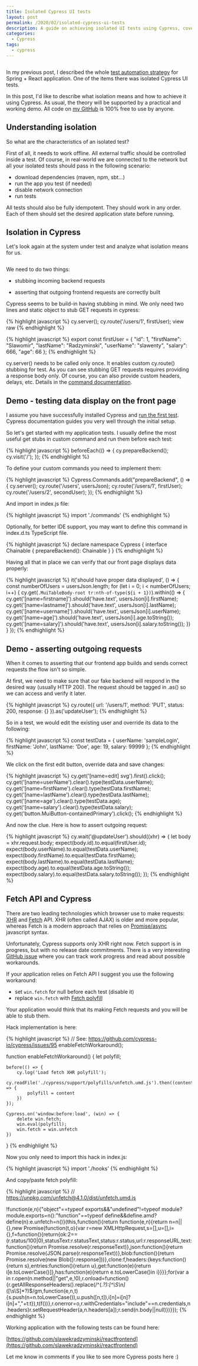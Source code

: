 ```yaml
---
title: Isolated Cypress UI tests
layout: post
permalink: /2020/02/isolated-cypress-ui-tests
description: A guide on achieving isolated UI tests using Cypress, covering stubbing backend requests, asserting frontend requests, and providing a practical demo with a workaround for Fetch API limitations.
categories:
  - Cypress
tags:
  - cypress 
---
```


<img src="/images/blog/Screenshot%2B2020-02-08%2Bat%2B14.09.16.png" loading="lazy" alt="">

In my previous post, I described the
whole [test automation strategy](https://www.awesome-testing.com/2020/01/practical-test-strategy-for-spring.html) for
Spring + React application. One of the items there was isolated Cypress UI tests.

In this post, I'd like to describe what isolation means and how to achieve it using Cypress. As usual, the theory will
be supported by a practical and working demo. All code on [my GitHub](https://github.com/slawekradzyminski) is 100% free
to use by anyone.

## Understanding isolation

So what are the characteristics of an isolated test?

First of all, it needs to work offline. All external traffic should be controlled inside a test. Of course, in
real-world we are connected to the network but all your isolated tests should pass in the following scenario:

* download dependencies (maven, npm, sbt...)
* run the app you test (if needed)
* disable network connection
* run tests

All tests should also be fully idempotent. They should work in any order. Each of them should set the desired
application state before running.

## Isolation in Cypress

Let's look again at the system under test and analyze what isolation means for us.

<img src="/images/blog/Screenshot%2B2020-01-18%2Bat%2B12.41.12.png" loading="lazy" alt="">

We need to do two things:

- stubbing incoming backend requests

- asserting that outgoing frontend requests are correctly built

Cypress seems to be build-in having stubbing in mind. We only need two lines and static object to stub GET requests in
cypress:

{% highlight javascript %}
cy.server();
cy.route('/users/1', firstUser);
view raw
{% endhighlight %}

{% highlight javascript %}
export const firstUser = {
    "id": 1,
    "firstName": "Slawomir",
    "lastName": "Radzyminski",
    "userName": "slawenty",
    "salary": 666,
    "age": 66
};
{% endhighlight %}

cy.server() needs to be called only once. It enables custom cy.route() stubbing for test. As you can see stubbing GET
requests requires providing a response body only. Of course, you can also provide custom headers, delays, etc. Details
in the [command documentation](https://docs.cypress.io/api/commands/route.html#Options).

## Demo - testing data display on the front page

I assume you have successfully installed Cypress
and [run the first test](https://docs.cypress.io/guides/getting-started/writing-your-first-test.html#Add-a-test-file).
Cypress documentation guides you very well through the initial setup.

So let's get started with my application tests. I usually define the most useful get stubs in custom command and run
them before each test:

{% highlight javascript %}
    beforeEach(() => {
        cy.prepareBackend();
        cy.visit('/');
    });
{% endhighlight %}

To define your custom commands you need to implement them:

{% highlight javascript %}
Cypress.Commands.add("prepareBackend", () => {
    cy.server();
    cy.route('/users', usersJson);
    cy.route('/users/1', firstUser);
    cy.route('/users/2', secondUser);
});
{% endhighlight %}

And import in index.js file:

{% highlight javascript %}
import './commands'
{% endhighlight %}

Optionally, for better IDE support, you may want to define this command in index.d.ts TypeScript file.

{% highlight javascript %}
declare namespace Cypress {
    interface Chainable {
        prepareBackend(): Chainable
    }
}
{% endhighlight %}

Having all that in place we can verify that our front page displays data properly:

{% highlight javascript %}
    it('should have proper data displayed', () => {
        const numberOfUsers = usersJson.length;
        for (let i = 0; i < numberOfUsers; i++) {
            cy.get(`.MuiTableBody-root tr:nth-of-type(${i + 1})`).within(() => {
                cy.get('[name=firstname]').should('have.text', usersJson[i].firstName);
                cy.get('[name=lastname]').should('have.text', usersJson[i].lastName);
                cy.get('[name=username]').should('have.text', usersJson[i].userName);
                cy.get('[name=age]').should('have.text', usersJson[i].age.toString());
                cy.get('[name=salary]').should('have.text', usersJson[i].salary.toString());
            })
        }
    });
{% endhighlight %}

## Demo - asserting outgoing requests

When it comes to asserting that our frontend app builds and sends correct requests the flow isn't so simple.

At first, we need to make sure that our fake backend will respond in the desired way (usually HTTP 200). The request
should be tagged in .as() so we can access and verify it later.

{% highlight javascript %}
        cy.route({
            url: '/users/1',
            method: 'PUT',
            status: 200,
            response: {}
        }).as('updateUser');
{% endhighlight %}

So in a test, we would edit the existing user and override its data to the following:

{% highlight javascript %}
    const testData = {
        userName: 'sampleLogin',
        firstName: 'John',
        lastName: 'Doe',
        age: 19,
        salary: 99999
    };
{% endhighlight %}

We click on the first edit button, override data and save changes:

{% highlight javascript %}
cy.get('[name=edit] svg').first().click();
cy.get('[name=userName').clear().type(testData.userName);
cy.get('[name=firstName').clear().type(testData.firstName);
cy.get('[name=lastName').clear().type(testData.lastName);
cy.get('[name=age').clear().type(testData.age);
cy.get('[name=salary').clear().type(testData.salary);
cy.get('button.MuiButton-containedPrimary').click();
{% endhighlight %}

And now the clue. Here is how to assert outgoing request:

{% highlight javascript %}
        cy.wait('@updateUser').should((xhr) => {
            let body = xhr.request.body;
            expect(body.id).to.equal(firstUser.id);
            expect(body.userName).to.equal(testData.userName);
            expect(body.firstName).to.equal(testData.firstName);
            expect(body.lastName).to.equal(testData.lastName);
            expect(body.age).to.equal(testData.age.toString());
            expect(body.salary).to.equal(testData.salary.toString());
        });
{% endhighlight %}

## Fetch API and Cypress

There are two leading technologies which browser use to make
requests: [XHR](https://developer.mozilla.org/en-US/docs/Web/API/XMLHttpRequest)
and [Fetch](https://developer.mozilla.org/en-US/docs/Web/API/Fetch_API) API. XHR (often called AJAX) is older and more
popular, whereas Fetch is a modern approach that relies on [Promise/async](https://javascript.info/async) javascript
syntax.

Unfortunately, Cypress supports only XHR right now. Fetch support is in progress, but with no release date commitments.
There is a very interesting [GitHub issue](https://github.com/cypress-io/cypress/issues/95) where you can track work
progress and read about possible workarounds.

If your application relies on Fetch API I suggest you use the following workaround:

* set `win.fetch` for null before each test (disable it)
* replace `win.fetch` with [Fetch polyfill](https://github.com/github/fetch)

Your application would think that its making Fetch requests and you will be able to stub them.

Hack implementation is here:

{% highlight javascript %}
//  See: https://github.com/cypress-io/cypress/issues/95
enableFetchWorkaround();

function enableFetchWorkaround() {
    let polyfill;

    before(() => {
        cy.log('Load fetch XHR polyfill');
        cy.readFile('./cypress/support/polyfills/unfetch.umd.js').then((content) => {
            polyfill = content
        })
    });

    Cypress.on('window:before:load', (win) => {
        delete win.fetch;
        win.eval(polyfill);
        win.fetch = win.unfetch
    })
}
{% endhighlight %}

Now you only need to import this hack in index.js:

{% highlight javascript %}
import './hooks'
{% endhighlight %}

And copy/paste fetch polyfill:

{% highlight javascript %}
// https://unpkg.com/unfetch@4.1.0/dist/unfetch.umd.js

!function(e,n){"object"==typeof exports&&"undefined"!=typeof module?module.exports=n():"function"==typeof define&&define.amd?define(n):e.unfetch=n()}(this,function(){return function(e,n){return n=n||{},new Promise(function(t,o){var r=new XMLHttpRequest,s=[],u=[],i={},f=function(){return{ok:2==(r.status/100|0),statusText:r.statusText,status:r.status,url:r.responseURL,text:function(){return Promise.resolve(r.responseText)},json:function(){return Promise.resolve(JSON.parse(r.responseText))},blob:function(){return Promise.resolve(new Blob([r.response]))},clone:f,headers:{keys:function(){return s},entries:function(){return u},get:function(e){return i[e.toLowerCase()]},has:function(e){return e.toLowerCase()in i}}}};for(var a in r.open(n.method||"get",e,!0),r.onload=function(){r.getAllResponseHeaders().replace(/^(.*?):[^\S\n]*([\s\S]*?)$/gm,function(e,n,t){s.push(n=n.toLowerCase()),u.push([n,t]),i[n]=i[n]?i[n]+","+t:t}),t(f())},r.onerror=o,r.withCredentials="include"==n.credentials,n.headers)r.setRequestHeader(a,n.headers[a]);r.send(n.body||null)})}});
{% endhighlight %}

Working application with the following tests can be found here:

[https://github.com/slawekradzyminski/reactfrontend](https://github.com/slawekradzyminski/reactfrontend)

Let me know in comments if you like to see more Cypress posts here :)

